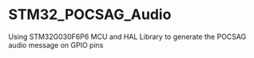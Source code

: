# STM32_POCSAG_Audio
Using STM32G030F6P6 MCU and HAL Library to generate the POCSAG audio message on GPIO pins
